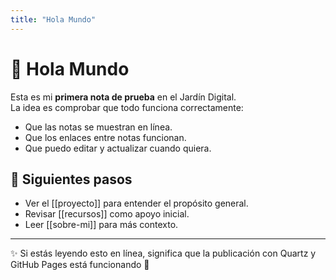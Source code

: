 ```yaml
---
title: "Hola Mundo"
---
```


# 👋 Hola Mundo

Esta es mi **primera nota de prueba** en el Jardín Digital.  
La idea es comprobar que todo funciona correctamente:

- Que las notas se muestran en línea.
- Que los enlaces entre notas funcionan.
- Que puedo editar y actualizar cuando quiera.

## 🔗 Siguientes pasos
- Ver el [[proyecto]] para entender el propósito general.
- Revisar [[recursos]] como apoyo inicial.
- Leer [[sobre-mi]] para más contexto.

---

✨ Si estás leyendo esto en línea, significa que la publicación con Quartz y GitHub Pages está funcionando 🎉
